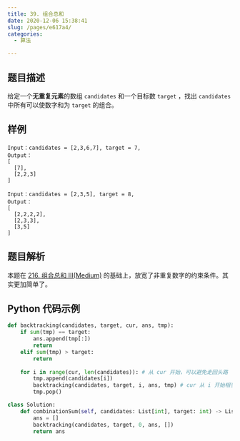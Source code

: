 ```yaml
---
title: 39. 组合总和
date: 2020-12-06 15:38:41
slug: /pages/e617a4/
categories: 
  - 算法

---
```


## 题目描述

给定一个**无重复元素**的数组 `candidates` 和一个目标数 `target` ，找出 `candidates` 中所有可以使数字和为 `target` 的组合。

## 样例

```
Input：candidates = [2,3,6,7], target = 7,
Output：
[
  [7],
  [2,2,3]
]

Input：candidates = [2,3,5], target = 8,
Output：
[
  [2,2,2,2],
  [2,3,3],
  [3,5]
]
```

## 题目解析

本题在  [216. 组合总和 III(Medium)](/pages/46ccdc/) 的基础上，放宽了非重复数字的约束条件。其实更加简单了。

## Python 代码示例

```python
def backtracking(candidates, target, cur, ans, tmp):
    if sum(tmp) == target:
        ans.append(tmp[:])
        return 
    elif sum(tmp) > target:
        return 
    
    for i in range(cur, len(candidates)): # 从 cur 开始，可以避免走回头路
        tmp.append(candidates[i])
        backtracking(candidates, target, i, ans, tmp) # cur 从 i 开始相当于 可以重复
        tmp.pop()

class Solution:
    def combinationSum(self, candidates: List[int], target: int) -> List[List[int]]:
        ans = []
        backtracking(candidates, target, 0, ans, [])
        return ans 
```

